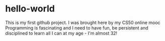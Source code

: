 # hello-world
This is my first github project. I was brought here by my CS50 online mooc
Programming is fascinating and I need to have fun, be persistent and disciplined to learn all I can at my age - I'm almost 32!
